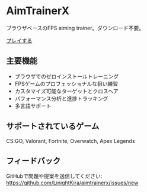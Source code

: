 # AimTrainerX

ブラウザベースのFPS aiming trainer。ダウンロード不要。

[プレイする](https://aimtrainerx.com)

## 主要機能

- ブラウザでのゼロインストールトレーニング
- FPSゲームのプロフェッショナルな狙い練習
- カスタマイズ可能なターゲットとクロスヘア
- パフォーマンス分析と進捗トラッキング
- 多言語サポート

## サポートされているゲーム

CS:GO, Valorant, Fortnite, Overwatch, Apex Legends

## フィードバック

GitHubで問題や提案を送信してください:
https://github.com/LinightKira/aimtrainerx/issues/new